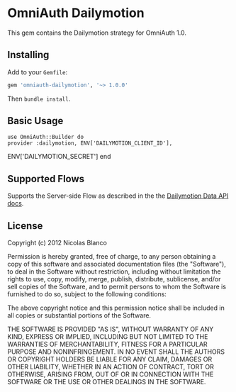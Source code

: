 # OmniAuth Dailymotion

This gem contains the Dailymotion strategy for OmniAuth 1.0.

## Installing

Add to your `Gemfile`:

```ruby
gem 'omniauth-dailymotion', '~> 1.0.0'
```

Then `bundle install`.

## Basic Usage

    use OmniAuth::Builder do
    provider :dailymotion, ENV['DAILYMOTION_CLIENT_ID'],
ENV['DAILYMOTION_SECRET']
    end

## Supported Flows

Supports the Server-side Flow as described in the the [Dailymotion Data API 
docs](http://www.dailymotion.com/doc/api/authentication.html).

## License

Copyright (c) 2012 Nicolas Blanco

Permission is hereby granted, free of charge, to any person obtaining a
copy of this software and associated documentation files (the
"Software"), to deal in the Software without restriction, including
without limitation the rights to use, copy, modify, merge, publish,
distribute, sublicense, and/or sell copies of the Software, and to
permit persons to whom the Software is furnished to do so, subject to
the following conditions:

The above copyright notice and this permission notice shall be included
in all copies or substantial portions of the Software.

THE SOFTWARE IS PROVIDED "AS IS", WITHOUT WARRANTY OF ANY KIND, EXPRESS
OR IMPLIED, INCLUDING BUT NOT LIMITED TO THE WARRANTIES OF
MERCHANTABILITY, FITNESS FOR A PARTICULAR PURPOSE AND NONINFRINGEMENT.
IN NO EVENT SHALL THE AUTHORS OR COPYRIGHT HOLDERS BE LIABLE FOR ANY
CLAIM, DAMAGES OR OTHER LIABILITY, WHETHER IN AN ACTION OF CONTRACT,
TORT OR OTHERWISE, ARISING FROM, OUT OF OR IN CONNECTION WITH THE
SOFTWARE OR THE USE OR OTHER DEALINGS IN THE SOFTWARE.
